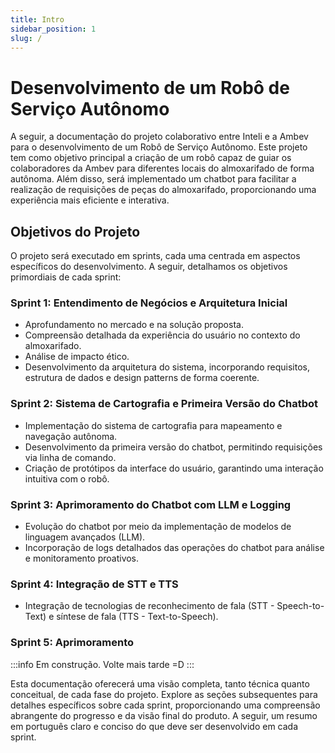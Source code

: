 ```yaml
---
title: Intro
sidebar_position: 1
slug: /
---
```


# Desenvolvimento de um Robô de Serviço Autônomo

A seguir, a documentação do projeto colaborativo entre Inteli e a Ambev para o desenvolvimento de um Robô de Serviço Autônomo. Este projeto tem como objetivo principal a criação de um robô capaz de guiar os colaboradores da Ambev para diferentes locais do almoxarifado de forma autônoma. Além disso, será implementado um chatbot para facilitar a realização de requisições de peças do almoxarifado, proporcionando uma experiência mais eficiente e interativa.

## Objetivos do Projeto

O projeto será executado em sprints, cada uma centrada em aspectos específicos do desenvolvimento. A seguir, detalhamos os objetivos primordiais de cada sprint:

### Sprint 1: Entendimento de Negócios e Arquitetura Inicial
- Aprofundamento no mercado e na solução proposta.
- Compreensão detalhada da experiência do usuário no contexto do almoxarifado.
- Análise de impacto ético.
- Desenvolvimento da arquitetura do sistema, incorporando requisitos, estrutura de dados e design patterns de forma coerente.

### Sprint 2: Sistema de Cartografia e Primeira Versão do Chatbot
- Implementação do sistema de cartografia para mapeamento e navegação autônoma.
- Desenvolvimento da primeira versão do chatbot, permitindo requisições via linha de comando.
- Criação de protótipos da interface do usuário, garantindo uma interação intuitiva com o robô.

### Sprint 3: Aprimoramento do Chatbot com LLM e Logging
- Evolução do chatbot por meio da implementação de modelos de linguagem avançados (LLM).
- Incorporação de logs detalhados das operações do chatbot para análise e monitoramento proativos.

### Sprint 4: Integração de STT e TTS
- Integração de tecnologias de reconhecimento de fala (STT - Speech-to-Text) e síntese de fala (TTS - Text-to-Speech).

### Sprint 5: Aprimoramento
:::info
Em construção. Volte mais tarde =D
:::

Esta documentação oferecerá uma visão completa, tanto técnica quanto conceitual, de cada fase do projeto. Explore as seções subsequentes para detalhes específicos sobre cada sprint, proporcionando uma compreensão abrangente do progresso e da visão final do produto.
A seguir, um resumo em português claro e conciso do que deve ser desenvolvido em cada sprint.